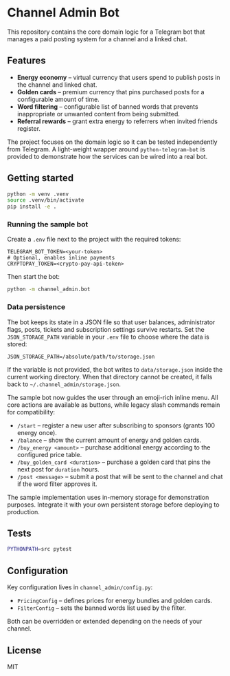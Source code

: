# Channel Admin Bot

This repository contains the core domain logic for a Telegram bot that manages a paid posting system for a channel and a linked chat.  

## Features

- **Energy economy** – virtual currency that users spend to publish posts in the channel and linked chat.
- **Golden cards** – premium currency that pins purchased posts for a configurable amount of time.
- **Word filtering** – configurable list of banned words that prevents inappropriate or unwanted content from being submitted.
- **Referral rewards** – grant extra energy to referrers when invited friends register.

The project focuses on the domain logic so it can be tested independently from Telegram.  A light-weight wrapper around `python-telegram-bot` is provided to demonstrate how the services can be wired into a real bot.

## Getting started

```bash
python -m venv .venv
source .venv/bin/activate
pip install -e .
```

### Running the sample bot

Create a `.env` file next to the project with the required tokens:

```env
TELEGRAM_BOT_TOKEN=<your-token>
# Optional, enables inline payments
CRYPTOPAY_TOKEN=<crypto-pay-api-token>
```

Then start the bot:

```bash
python -m channel_admin.bot
```

### Data persistence

The bot keeps its state in a JSON file so that user balances, administrator
flags, posts, tickets and subscription settings survive restarts.  Set the
`JSON_STORAGE_PATH` variable in your `.env` file to choose where the data is
stored:

```env
JSON_STORAGE_PATH=/absolute/path/to/storage.json
```

If the variable is not provided, the bot writes to `data/storage.json` inside
the current working directory.  When that directory cannot be created, it
falls back to `~/.channel_admin/storage.json`.

The sample bot now guides the user through an emoji-rich inline menu. All core actions are available as buttons, while legacy
slash commands remain for compatibility:

- `/start` – register a new user after subscribing to sponsors (grants 100 energy once).
- `/balance` – show the current amount of energy and golden cards.
- `/buy_energy <amount>` – purchase additional energy according to the configured price table.
- `/buy_golden_card <duration>` – purchase a golden card that pins the next post for `duration` hours.
- `/post <message>` – submit a post that will be sent to the channel and chat if the word filter approves it.

The sample implementation uses in-memory storage for demonstration purposes.  Integrate it with your own persistent storage before deploying to production.

## Tests

```bash
PYTHONPATH=src pytest
```

## Configuration

Key configuration lives in `channel_admin/config.py`:

- `PricingConfig` – defines prices for energy bundles and golden cards.
- `FilterConfig` – sets the banned words list used by the filter.

Both can be overridden or extended depending on the needs of your channel.

## License

MIT
